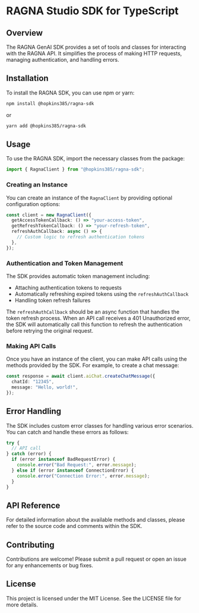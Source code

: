 # RAGNA Studio SDK for TypeScript

## Overview

The RAGNA GenAI SDK provides a set of tools and classes for interacting with the RAGNA API. It simplifies the process of making HTTP requests, managing authentication, and handling errors.

## Installation

To install the RAGNA SDK, you can use npm or yarn:

```bash
npm install @hopkins385/ragna-sdk
```

or

```bash
yarn add @hopkins385/ragna-sdk
```

## Usage

To use the RAGNA SDK, import the necessary classes from the package:

```typescript
import { RagnaClient } from "@hopkins385/ragna-sdk";
```

### Creating an Instance

You can create an instance of the `RagnaClient` by providing optional configuration options:

```typescript
const client = new RagnaClient({
  getAccessTokenCallback: () => "your-access-token",
  getRefreshTokenCallback: () => "your-refresh-token",
  refreshAuthCallback: async () => {
    // Custom logic to refresh authentication tokens
  },
});
```

### Authentication and Token Management

The SDK provides automatic token management including:

- Attaching authentication tokens to requests
- Automatically refreshing expired tokens using the `refreshAuthCallback`
- Handling token refresh failures

The `refreshAuthCallback` should be an async function that handles the token refresh process. When an API call receives a 401 Unauthorized error, the SDK will automatically call this function to refresh the authentication before retrying the original request.

### Making API Calls

Once you have an instance of the client, you can make API calls using the methods provided by the SDK. For example, to create a chat message:

```typescript
const response = await client.aiChat.createChatMessage({
  chatId: "12345",
  message: "Hello, world!",
});
```

## Error Handling

The SDK includes custom error classes for handling various error scenarios. You can catch and handle these errors as follows:

```typescript
try {
  // API call
} catch (error) {
  if (error instanceof BadRequestError) {
    console.error("Bad Request:", error.message);
  } else if (error instanceof ConnectionError) {
    console.error("Connection Error:", error.message);
  }
}
```

## API Reference

For detailed information about the available methods and classes, please refer to the source code and comments within the SDK.

## Contributing

Contributions are welcome! Please submit a pull request or open an issue for any enhancements or bug fixes.

## License

This project is licensed under the MIT License. See the LICENSE file for more details.
